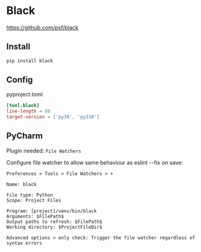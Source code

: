 # Black

https://github.com/psf/black

## Install

```bash
pip install black
```

## Config

pyproject.toml
```toml
[tool.black]
line-length = 88
target-version = ['py39', 'py310']
```

## PyCharm

Plugin needed: `File Watchers`

Configure file watcher to allow same behaviour as eslint --fix on save:
```
Preferences > Tools > File Watchers > +

Name: black

File type: Python
Scope: Project Files

Program: [project]/venv/bin/black
Arguments: $FilePath$
Output paths to refresh: $FilePath$
Working directory: $ProjectFileDir$

Advanced options > only check: Trigger the file watcher regardless of syntax errors
```